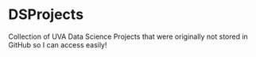 # DSProjects
Collection of UVA Data Science Projects that were originally not stored in GitHub so I can access easily!
